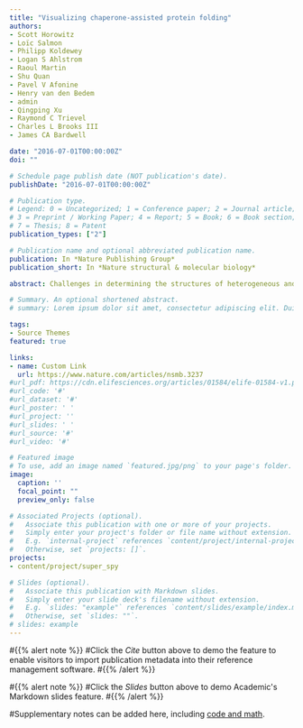 ```yaml
---
title: "Visualizing chaperone-assisted protein folding"
authors:
- Scott Horowitz
- Loïc Salmon
- Philipp Koldewey
- Logan S Ahlstrom
- Raoul Martin
- Shu Quan
- Pavel V Afonine
- Henry van den Bedem
- admin
- Qingping Xu
- Raymond C Trievel
- Charles L Brooks III
- James CA Bardwell

date: "2016-07-01T00:00:00Z"
doi: ""

# Schedule page publish date (NOT publication's date).
publishDate: "2016-07-01T00:00:00Z"

# Publication type.
# Legend: 0 = Uncategorized; 1 = Conference paper; 2 = Journal article;
# 3 = Preprint / Working Paper; 4 = Report; 5 = Book; 6 = Book section;
# 7 = Thesis; 8 = Patent
publication_types: ["2"]

# Publication name and optional abbreviated publication name.
publication: In *Nature Publishing Group*
publication_short: In *Nature structural & molecular biology*

abstract: Challenges in determining the structures of heterogeneous and dynamic protein complexes have greatly hampered past efforts to obtain a mechanistic understanding of many important biological processes. One such process is chaperone-assisted protein folding. Obtaining structural ensembles of chaperone–substrate complexes would ultimately reveal how chaperones help proteins fold into their native state. To address this problem, we devised a new structural biology approach based on X-ray crystallography, termed residual electron and anomalous density (READ). READ enabled us to visualize even sparsely populated conformations of the substrate protein immunity protein 7 (Im7) in complex with the Escherichia coli chaperone Spy, and to capture a series of snapshots depicting the various folding states of Im7 bound to Spy. The ensemble shows that Spy-associated Im7 samples conformations ranging from unfolded to partially folded to native-like states and reveals how a substrate can explore its folding landscape while being bound to a chaperone.

# Summary. An optional shortened abstract.
# summary: Lorem ipsum dolor sit amet, consectetur adipiscing elit. Duis posuere tellus ac # convallis placerat. Proin tincidunt magna sed ex sollicitudin condimentum.

tags:
- Source Themes
featured: true

links:
- name: Custom Link
  url: https://www.nature.com/articles/nsmb.3237
#url_pdf: https://cdn.elifesciences.org/articles/01584/elife-01584-v1.pdf
#url_code: '#'
#url_dataset: '#'
#url_poster: ' '
#url_project: ''
#url_slides: ' '
#url_source: '#'
#url_video: '#'

# Featured image
# To use, add an image named `featured.jpg/png` to your page's folder. 
image:
  caption: ''
  focal_point: ""
  preview_only: false

# Associated Projects (optional).
#   Associate this publication with one or more of your projects.
#   Simply enter your project's folder or file name without extension.
#   E.g. `internal-project` references `content/project/internal-project/index.md`.
#   Otherwise, set `projects: []`.
projects:
- content/project/super_spy

# Slides (optional).
#   Associate this publication with Markdown slides.
#   Simply enter your slide deck's filename without extension.
#   E.g. `slides: "example"` references `content/slides/example/index.md`.
#   Otherwise, set `slides: ""`.
# slides: example
---
```


#{{% alert note %}}
#Click the *Cite* button above to demo the feature to enable visitors to import publication metadata into their reference management software.
#{{% /alert %}}

#{{% alert note %}}
#Click the *Slides* button above to demo Academic's Markdown slides feature.
#{{% /alert %}}

#Supplementary notes can be added here, including [code and math](https://#sourcethemes.com/academic/docs/writing-markdown-latex/).

